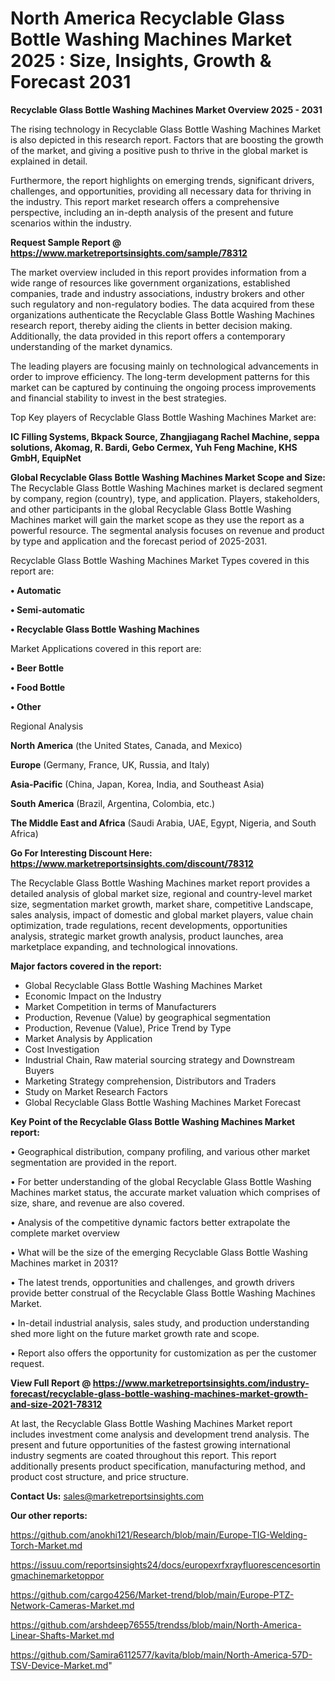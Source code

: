 # North America Recyclable Glass Bottle Washing Machines Market 2025 : Size, Insights, Growth & Forecast 2031

<Strong> Recyclable Glass Bottle Washing Machines Market Overview 2025 - 2031</strong>

The rising technology in Recyclable Glass Bottle Washing Machines Market is also depicted in this research report. Factors that are boosting the growth of the market, and giving a positive push to thrive in the global market is explained in detail.

Furthermore, the report highlights on emerging trends, significant drivers, challenges, and opportunities, providing all necessary data for thriving in the industry. This report market research offers a comprehensive perspective, including an in-depth analysis of the present and future scenarios within the industry.

<strong>Request Sample Report @ <a href=https://www.marketreportsinsights.com/sample/78312>https://www.marketreportsinsights.com/sample/78312</a></strong>

The market overview included in this report provides information from a wide range of resources like government organizations, established companies, trade and industry associations, industry brokers and other such regulatory and non-regulatory bodies. The data acquired from these organizations authenticate the Recyclable Glass Bottle Washing Machines research report, thereby aiding the clients in better decision making. Additionally, the data provided in this report offers a contemporary understanding of the market dynamics.

The leading players are focusing mainly on technological advancements in order to improve efficiency. The long-term development patterns for this market can be captured by continuing the ongoing process improvements and financial stability to invest in the best strategies.

Top Key players of Recyclable Glass Bottle Washing Machines Market are:

<strong>IC Filling Systems, Bkpack Source, Zhangjiagang Rachel Machine, seppa solutions, Akomag, R. Bardi, Gebo Cermex, Yuh Feng Machine, KHS GmbH, EquipNet</strong>

<strong><b>Global Recyclable Glass Bottle Washing Machines Market Scope and Size:</b></strong>
The Recyclable Glass Bottle Washing Machines market is declared segment by company, region (country), type, and application. Players, stakeholders, and other participants in the global Recyclable Glass Bottle Washing Machines market will gain the market scope as they use the report as a powerful resource. The segmental analysis focuses on revenue and product by type and application and the forecast period of 2025-2031.

Recyclable Glass Bottle Washing Machines Market Types covered in this report are:

<strong>• Automatic

• Semi-automatic

• Recyclable Glass Bottle Washing Machines</strong>

Market Applications covered in this report are:

<strong>• Beer Bottle

• Food Bottle

• Other</strong> 

Regional Analysis

<strong>North America</strong> (the United States, Canada, and Mexico)

<strong>Europe</strong> (Germany, France, UK, Russia, and Italy)

<strong>Asia-Pacific</strong> (China, Japan, Korea, India, and Southeast Asia)

<strong>South America</strong> (Brazil, Argentina, Colombia, etc.)

<strong>The Middle East and Africa</strong> (Saudi Arabia, UAE, Egypt, Nigeria, and South Africa)

<strong>Go For Interesting Discount Here: <a href=https://www.marketreportsinsights.com/discount/78312>https://www.marketreportsinsights.com/discount/78312</a></strong>

The Recyclable Glass Bottle Washing Machines market report provides a detailed analysis of global market size, regional and country-level market size, segmentation market growth, market share, competitive Landscape, sales analysis, impact of domestic and global market players, value chain optimization, trade regulations, recent developments, opportunities analysis, strategic market growth analysis, product launches, area marketplace expanding, and technological innovations.

<strong><b>Major factors covered in the report:</b></strong>
<ul>
  <li>Global Recyclable Glass Bottle Washing Machines Market </li>
  <li>Economic Impact on the Industry</li>
  <li>Market Competition in terms of Manufacturers</li>
  <li>Production, Revenue (Value) by geographical segmentation</li>
  <li>Production, Revenue (Value), Price Trend by Type</li>
  <li>Market Analysis by Application</li>
  <li>Cost Investigation</li>
  <li>Industrial Chain, Raw material sourcing strategy and Downstream Buyers</li>
  <li>Marketing Strategy comprehension, Distributors and Traders</li>
  <li>Study on Market Research Factors</li>
  <li>Global Recyclable Glass Bottle Washing Machines Market Forecast</li>
</ul>

<strong><b>Key Point of the Recyclable Glass Bottle Washing Machines Market report:</b></strong>

• Geographical distribution, company profiling, and various other market segmentation are provided in the report.

• For better understanding of the global Recyclable Glass Bottle Washing Machines market status, the accurate market valuation which comprises of size, share, and revenue are also covered.

• Analysis of the competitive dynamic factors better extrapolate the complete market overview

• What will be the size of the emerging Recyclable Glass Bottle Washing Machines market in 2031?

• The latest trends, opportunities and challenges, and growth drivers provide better construal of the Recyclable Glass Bottle Washing Machines Market.

• In-detail industrial analysis, sales study, and production understanding shed more light on the future market growth rate and scope.

• Report also offers the opportunity for customization as per the customer request.

<strong><b>View Full Report @ <a href=https://www.marketreportsinsights.com/industry-forecast/recyclable-glass-bottle-washing-machines-market-growth-and-size-2021-78312>https://www.marketreportsinsights.com/industry-forecast/recyclable-glass-bottle-washing-machines-market-growth-and-size-2021-78312</a></b></strong>


At last, the Recyclable Glass Bottle Washing Machines Market report includes investment come analysis and development trend analysis. The present and future opportunities of the fastest growing international industry segments are coated throughout this report. This report additionally presents product specification, manufacturing method, and product cost structure, and price structure.

<strong>Contact Us:</strong>
sales@marketreportsinsights.com

<strong>Our other reports:</strong>

<a href=https://github.com/anokhi121/Research/blob/main/Europe-TIG-Welding-Torch-Market.md>https://github.com/anokhi121/Research/blob/main/Europe-TIG-Welding-Torch-Market.md</a>

<a href=https://issuu.com/reportsinsights24/docs/europexrfxrayfluorescencesortingmachinemarketoppor>https://issuu.com/reportsinsights24/docs/europexrfxrayfluorescencesortingmachinemarketoppor</a>

<a href=https://github.com/cargo4256/Market-trend/blob/main/Europe-PTZ-Network-Cameras-Market.md>https://github.com/cargo4256/Market-trend/blob/main/Europe-PTZ-Network-Cameras-Market.md</a>

<a href=https://github.com/arshdeep76555/trendss/blob/main/North-America-Linear-Shafts-Market.md>https://github.com/arshdeep76555/trendss/blob/main/North-America-Linear-Shafts-Market.md</a>

<a href=https://github.com/Samira6112577/kavita/blob/main/North-America-57D-TSV-Device-Market.md>https://github.com/Samira6112577/kavita/blob/main/North-America-57D-TSV-Device-Market.md</a>"
